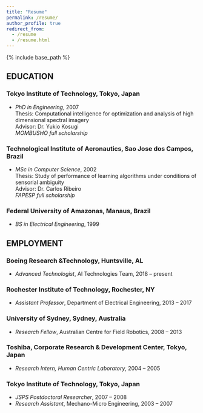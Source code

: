 ```yaml
---
title: "Resume"
permalink: /resume/
author_profile: true
redirect_from:
  - /resume
  - /resume.html
---
```


{% include base_path %}

## EDUCATION

### Tokyo Institute of Technology, Tokyo, Japan
* *PhD in Engineering*, 2007  
Thesis: Computational intelligence for optimization and analysis of high dimensional spectral imagery  
Advisor: Dr. Yukio Kosugi  
*MOMBUSHO full scholarship*

### Technological Institute of Aeronautics, Sao Jose dos Campos, Brazil
* *MSc in Computer Science*, 2002  
Thesis: Study of performance of learning algorithms under conditions of sensorial ambiguity  
Advisor: Dr. Carlos Ribeiro  
*FAPESP full scholarship*

### Federal University of Amazonas, Manaus, Brazil
* *BS in Electrical Engineering*, 1999

## EMPLOYMENT

### Boeing Research &Technology, Huntsville, AL
* *Advanced Technologist*, AI Technologies Team, 2018 – present

### Rochester Institute of Technology, Rochester, NY
* *Assistant Professor*, Department of Electrical Engineering, 2013 – 2017

### University of Sydney, Sydney, Australia
* *Research Fellow*, Australian Centre for Field Robotics, 2008 – 2013

### Toshiba, Corporate Research & Development Center, Tokyo, Japan
* *Research Intern, Human Centric Laboratory*, 2004 – 2005

### Tokyo Institute of Technology, Tokyo, Japan
* *JSPS Postdoctoral Researcher*, 2007 – 2008
* *Research Assistant*, Mechano-Micro Engineering, 2003 – 2007